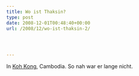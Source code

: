 ```yaml
---
title: Wo ist Thaksin?
type: post
date: 2008-12-01T00:48:40+00:00
url: /2008/12/wo-ist-thaksin-2/




---
```

In [Koh Kong][1], Cambodia. So nah war er lange nicht.

 [1]: http://maps.google.com/maps?f=q&hl=en&q=Koh+Kong,+Cambodia&sll=37.0625,-95.677068&sspn=42.716829,93.164063&ie=UTF8&cd=1&geocode=FdijsAAdCSEpBg&z=7&g=Koh+Kong,+Cambodia&iwloc=addr
